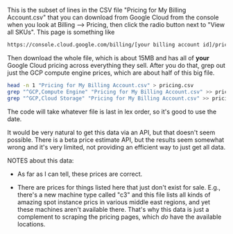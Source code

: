 This is the subset of lines in the CSV file "Pricing for My Billing Account.csv" that you can download from Google Cloud from the console when you look at Billing \-\-&gt; Pricing, then click the radio button next to "View all SKUs". This page is something like

```html
https://console.cloud.google.com/billing/[your billing account id]/pricing
```

Then download the whole file, which is about 15MB and has all of **your** Google Cloud pricing across everything they sell. After you do that, grep out just the GCP compute engine prices, which are about half of this big file.

```sh
head -n 1 "Pricing for My Billing Account.csv" > pricing.csv
grep "^GCP,Compute Engine" "Pricing for My Billing Account.csv" >> pricing.csv
grep "^GCP,Cloud Storage" "Pricing for My Billing Account.csv" >> pricing.csv
```

The code will take whatever file is last in lex order, so it's good to use the date.

It would be very natural to get this data via an API, but that doesn't seem possible. There is a beta price estimate API, but the results seem somewhat wrong and it's very limited, not providing an efficient way to just get all data.

NOTES about this data:

- As far as I can tell, these prices are correct.

- There are prices for things listed here that just don't exist for sale. E.g., there's a new machine type called "c3" and this file lists all kinds of amazing spot instance prics in various middle east regions, and yet these machines aren't available there. That's why this data is just a complement to scraping the pricing pages, which _do_ have the available locations.
